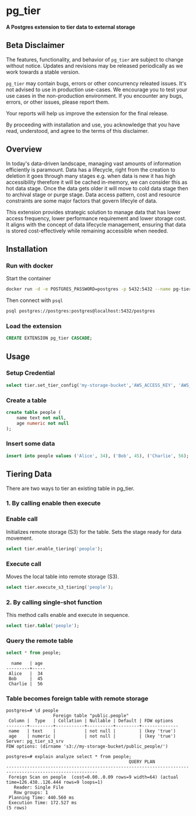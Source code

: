 
# pg_tier

**A Postgres extension to tier data to external storage**

## Beta Disclaimer

The features, functionality, and behavior of `pg_tier` are subject to change without notice. Updates and revisions may be released periodically as we work towards a stable version.

`pg_tier` may contain bugs, errors or other concurrency releated issues. It's not advised to use in production use-cases. We encourage you to test your use cases in the non-production environment. If you encounter any bugs, errors, or other issues, please report them.

Your reports will help us improve the extension for the final release.

By proceeding with installation and use, you acknowledge that you have read, understood, and agree to the terms of this disclaimer.

## Overview

In today's data-driven landscape, managing vast amounts of information efficiently is paramount. Data has a lifecycle, right from the creation to deletion it goes through many stages e.g. when data is new it has high accessibility therefore it will be cached in-memory, we can consider this as hot data stage. Once the data gets older it will move to cold data stage then to archival stage or purge stage. Data access pattern, cost and resource constraints are some major factors that govern lifecyle of data.

This extension provides strategic solution to manage data that has lower access frequency, lower performance requirement and lower storage cost. It aligns with the concept of data lifecycle management, ensuring that data is stored cost-effectively while remaining accessible when needed.

## Installation

### Run with docker

Start the container

```bash
docker run -d -e POSTGRES_PASSWORD=postgres -p 5432:5432 --name pg-tier quay.io/tembo/tier-pg:latest
```

Then connect with `psql`

```bash
psql postgres://postgres:postgres@localhost:5432/postgres
```

### Load the extension

```sql
CREATE EXTENSION pg_tier CASCADE;
```

## Usage

### Setup Credential

```sql
select tier.set_tier_config('my-storage-bucket','AWS_ACCESS_KEY', 'AWS_SECRET_KEY','AWS_REGION');
```

### Create a table

```sql
create table people (
    name text not null,
    age numeric not null
);
```

### Insert some data

```sql
insert into people values ('Alice', 34), ('Bob', 45), ('Charlie', 56);
```

## Tiering Data

There are two ways to tier an existing table in pg_tier.

### 1. By calling enable then execute

### Enable call

Initializes remote storage (S3) for the table. Sets the stage ready for data movement.

```sql
select tier.enable_tiering('people');
```

### Execute call

Moves the local table into remote storage (S3).

```sql
select tier.execute_s3_tiering('people');
```

### 2. By calling single-shot function

This method calls enable and execute in sequence.

```sql
select tier.table('people');
```

### Query the remote table

```sql
select * from people;
```

```text
  name   | age
---------+-----
 Alice   |  34
 Bob     |  45
 Charlie |  56
```

### Table becomes foreign table with remote storage

```text
postgres=# \d people
                  Foreign table "public.people"
 Column |  Type   | Collation | Nullable | Default | FDW options
--------+---------+-----------+----------+---------+--------------
 name   | text    |           | not null |         | (key 'true')
 age    | numeric |           | not null |         | (key 'true')
Server: pg_tier_s3_srv
FDW options: (dirname 's3://my-storage-bucket/public_people/')
```

```text
postgres=# explain analyze select * from people;
                                               QUERY PLAN
---------------------------------------------------------------------------------------------------------
 Foreign Scan on people  (cost=0.00..0.09 rows=9 width=64) (actual time=126.438..126.444 rows=9 loops=1)
   Reader: Single File
   Row groups: 1
 Planning Time: 440.560 ms
 Execution Time: 172.527 ms
(5 rows)
```

